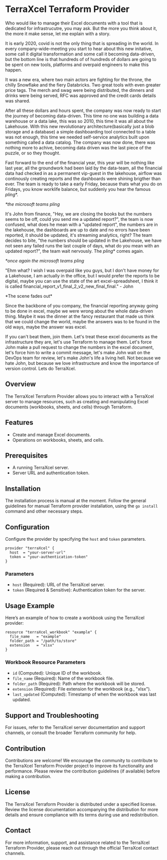 # TerraXcel Terraform Provider

Who would like to manage their Excel documents with a tool that is dedicated for infrastrucutre, you may ask. But the more you think about it, the more it make sense, let me explain with a story. 

It is early 2020, covid is not the only thing that is spreading in the world. In every company-wide-meeting you start to hear about this new initative, some call it digital transformation and some call it becoming data-driven, but the bottom line is that hundreds of of hundreds of dollars are going to be spent on new tools, platforms and overpaid engineers to make this happen.

It was a new era, where two main actors are fighting for the throne, the chilly Snowflake and the fiery Databricks. Two great tools with even greater price tags. The merch and swag were being distributed, the dinners and drinks were being served, RFC was approved and the credit cards details was shared.

After all these dollars and hours spent, the company was now ready to start the journey of becoming data-driven. This time no one was building a data warehouse or a data lake, this was so 2010, this time it was all about the Lakehouse. With this new revolutionary architecture(basically just a blob storage and a database) a simple dashboarding tool connected to a table was not enough, this time we needed self-service analytics built upon something called a data catalog. The company was now done, there was nothing more to achive, becoming data driven was the last piece of the puzzle, or so they thought.

Fast forward to the end of the financial year, this year will be nothing like last year, all the groundwork had been laid by the data-team, all the financial data had checked in as a permanent vip-guest in the lakehouse, airflow was continously creating reports and the dashboards were shining brigther than ever. The team is ready to take a early Friday, because thats what you do on Fridays, you know worklife balance, but suddenly you hear the famous _pling_*.

_\*the microsoft teams pling_ 

It's John from finance, "Hey, we are closing the books but the numbers seems to be off, could you send me a updated report?", the team is now confused, what does he mean with a "updated report", the numbers are in the lakehouse, the dashboards are up to date and no errors have been reported, it should be updated, it's streaming analytics, right? The team decides to bite, "the numbers should be updated in the Lakehouse, we have not seen any failed runs the last couple of days, what do you mean with an updated report?", the team wait nervously. The _pling_* comes again.

_\*once again the microsoft teams pling_ 

"Ehm what? I wish I was overpaid like you guys, but I don't have money for a Lakehouse, I am actually in the office, but I would prefer the reports to be digital, maybe you can use the state of the art excel-spreadsheet, I think it is called financial_report_v1_final_2_v2_new_final_final." - John

\*The scene fades out\* 

Since the backbone of you company, the financial reporting anyway going to be done in excel, maybe we were wrong about the whole data-driven thing. Maybe it was the dinner at the fancy restaurant that made us think that we could change the world, maybe the answers was to be found in the old ways, maybe the answer was excel.

If you can't beat them, join them. Let's treat these excel documents as the infrastructure they are, let's use Terraform to manage them. Let's force John make a pull request to change the numbers in the excel document, let's force him to write a commit message, let's make John wait on the DevOps team for review, let's make John's life a living hell. Not because we hate John, but because we love infrastructure and know the importance of version control. Lets do TerraXcel.


## Overview

The TerraXcel Terraform Provider allows you to interact with a TerraXcel server to manage resources, such as creating and manipulating Excel documents (workbooks, sheets, and cells) through Terraform.

## Features

- Create and manage Excel documents.
- Operations on workbooks, sheets, and cells.

## Prerequisites

- A running TerraXcel server.
- Server URL and authentication token.

## Installation

The installation process is manual at the moment. Follow the general guidelines for manual Terraform provider installation, using the `go install` command and other necessary steps.

## Configuration

Configure the provider by specifying the `host` and `token` parameters.

```hcl
provider "terraXcel" {
  host  = "your-server-url"
  token = "your-authentication-token"
}
```

### Parameters

- `host` (Required): URL of the TerraXcel server.
- `token` (Required & Sensitive): Authentication token for the server.

## Usage Example

Here’s an example of how to create a workbook using the TerraXcel provider:

```hcl
resource "terraXcel_workbook" "example" {
  file_name   = "example"
  folder_path = "/path/to/store"
  extension   = "xlsx"
}
```

### Workbook Resource Parameters

- `id` (Computed): Unique ID of the workbook.
- `file_name` (Required): Name of the workbook file.
- `folder_path` (Required): Path where the workbook will be stored.
- `extension` (Required): File extension for the workbook (e.g., "xlsx").
- `last_updated` (Computed): Timestamp of when the workbook was last updated.

## Support and Troubleshooting

For issues, refer to the TerraXcel server documentation and support channels, or consult the broader Terraform community for help.

## Contribution

Contributions are welcome! We encourage the community to contribute to the TerraXcel Terraform Provider project to improve its functionality and performance. Please review the contribution guidelines (if available) before making a contribution.

## License

The TerraXcel Terraform Provider is distributed under a specified license. Review the license documentation accompanying the distribution for more details and ensure compliance with its terms during use and redistribution.

## Contact

For more information, support, and assistance related to the TerraXcel Terraform Provider, please reach out through the official TerraXcel contact channels.
